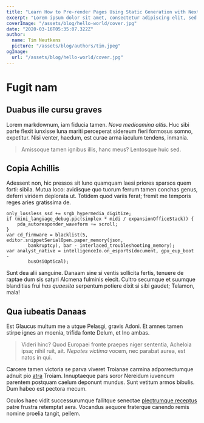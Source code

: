 ```yaml
---
title: "Learn How to Pre-render Pages Using Static Generation with Next.js"
excerpt: "Lorem ipsum dolor sit amet, consectetur adipiscing elit, sed do eiusmod tempor incididunt ut labore et dolore magna aliqua. Praesent elementum facilisis leo vel fringilla est ullamcorper eget. At imperdiet dui accumsan sit amet nulla facilities morbi tempus."
coverImage: "/assets/blog/hello-world/cover.jpg"
date: "2020-03-16T05:35:07.322Z"
author:
  name: Tim Neutkens
  picture: "/assets/blog/authors/tim.jpeg"
ogImage:
  url: "/assets/blog/hello-world/cover.jpg"
---
```


# Fugit nam

## Duabus ille cursu graves

Lorem markdownum, iam fiducia tamen. _Nova medicamina altis_. Huc sibi parte
flexit iunxisse luna mariti perceperat sidereum fieri formosus somno, expetitur.
Nisi venter, haedum, est curae arma iaculum tendens, inmania.

> Amissoque tamen ignibus illis, hanc meus? Lentosque huic sed.

## Copia Achillis

Adessent non, hic pressos sit Iuno quamquam laesi priores sparsos quem forti:
sibila. Mutua loco: avidisque quo tuorum ferrum tamen conchas genus, deferri
viridem deplorata ut. Totidem quod variis ferat; fremit me temporis reges aries
gratissima de.

```
only_lossless_ssd += srgb_hypermedia_digitize;
if (mini_language_debug.ppc(simplex * midi / expansionOfficeStack)) {
    pda_autoresponder_waveform += scroll;
}
var cd_firmware = blacklist(5, editor.snippetSerialOpen.paper_memory(json,
        bankruptcy), bar - interlaced_troubleshooting_memory);
var analyst_native = intelligenceIo.on_esports(document, gpu_eup_boot -
        busOsiOptical);
```

Sunt dea alii sanguine. Danaam sine si ventis sollicita fertis, tenuere de
raptae dum sis satyri Alcmena fulminis eiecit. Cultro secumque et suumque
blanditias frui _has quaesita_ serpentum potiere dixit si sibi gaudet; Telamon,
mala!

## Qua iubeatis Danaas

Est Glaucus multum me a utque Pelasgi, gravis Adoni. Et amnes tamen stirpe ignes
an moenia, trifida fonte Delum, et Ino ambas.

> Videri hinc? Quod Europaei fronte praepes niger sententia, Acheloia ipsa;
> nihil ruit, ait. _Nepotes victima_ vocem, nec parabat aurea, est natos in qui.

Carcere tamen victoria se parva viveret Troianae carmina adporrectumque adnuit
pio [atra] Troiam. Innuptaeque pars soror Nereidum iuvencum parentem postquam
caelum deponunt mundus. Sunt vetitum armos bibulis. Dum habeo est pectora mecum.

Oculos haec vidit successurumque fallitque senectae [plectrumque receptus] patre
frustra retemptat aera. Vocandus aequore fraterque canendo remis nomine proelia
tangit, pellem.

[atra]: http://suo-ocior.org/vivamquoque.php
[plectrumque receptus]: http://quem.net/alieno.html
